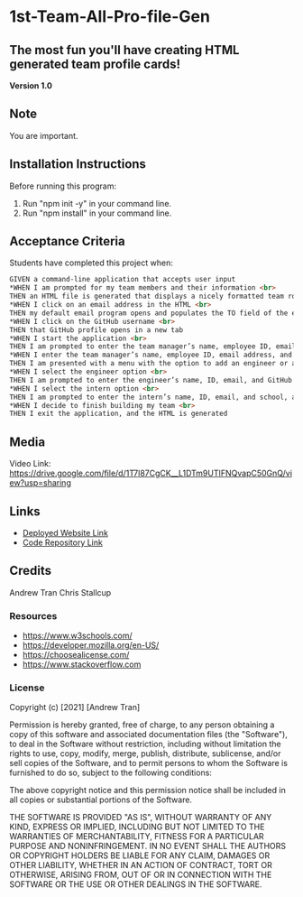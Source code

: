 # 1st-Team-All-Pro-file-Gen
## The most fun you'll have creating HTML generated team profile cards!

**Version 1.0**

## Note 
You are important.

## Installation Instructions

Before running this program:
1) Run "npm init -y" in your command line.
2) Run "npm install" in your command line.



## Acceptance Criteria
Students have completed this project when:

```md
GIVEN a command-line application that accepts user input
*WHEN I am prompted for my team members and their information <br>
THEN an HTML file is generated that displays a nicely formatted team roster based on user input
*WHEN I click on an email address in the HTML <br>
THEN my default email program opens and populates the TO field of the email with the address
*WHEN I click on the GitHub username <br>
THEN that GitHub profile opens in a new tab
*WHEN I start the application <br>
THEN I am prompted to enter the team manager’s name, employee ID, email address, and office number
*WHEN I enter the team manager’s name, employee ID, email address, and office number <br>
THEN I am presented with a menu with the option to add an engineer or an intern or to finish building my team
*WHEN I select the engineer option <br>
THEN I am prompted to enter the engineer’s name, ID, email, and GitHub username, and I am taken back to the menu
*WHEN I select the intern option <br>
THEN I am prompted to enter the intern’s name, ID, email, and school, and I am taken back to the menu
*WHEN I decide to finish building my team <br>
THEN I exit the application, and the HTML is generated
```




## Media

Video Link: https://drive.google.com/file/d/1T7l87CgCK__L1DTm9UTIFNQvapC50GnQ/view?usp=sharing


## Links
* [Deployed Website Link](https://andrewt11.github.io/1st-Team-All-Pro-file/)
* [Code Repository Link](https://github.com/AndrewT11/1st-Team-All-Pro-file/)

## Credits
Andrew Tran
Chris Stallcup


### Resources

* https://www.w3schools.com/
* https://developer.mozilla.org/en-US/
* https://choosealicense.com/
* https://www.stackoverflow.com



### License
Copyright (c) [2021] [Andrew Tran]

Permission is hereby granted, free of charge, to any person obtaining a copy
of this software and associated documentation files (the "Software"), to deal
in the Software without restriction, including without limitation the rights
to use, copy, modify, merge, publish, distribute, sublicense, and/or sell
copies of the Software, and to permit persons to whom the Software is
furnished to do so, subject to the following conditions:

The above copyright notice and this permission notice shall be included in all
copies or substantial portions of the Software.

THE SOFTWARE IS PROVIDED "AS IS", WITHOUT WARRANTY OF ANY KIND, EXPRESS OR
IMPLIED, INCLUDING BUT NOT LIMITED TO THE WARRANTIES OF MERCHANTABILITY,
FITNESS FOR A PARTICULAR PURPOSE AND NONINFRINGEMENT. IN NO EVENT SHALL THE
AUTHORS OR COPYRIGHT HOLDERS BE LIABLE FOR ANY CLAIM, DAMAGES OR OTHER
LIABILITY, WHETHER IN AN ACTION OF CONTRACT, TORT OR OTHERWISE, ARISING FROM,
OUT OF OR IN CONNECTION WITH THE SOFTWARE OR THE USE OR OTHER DEALINGS IN THE
SOFTWARE.
